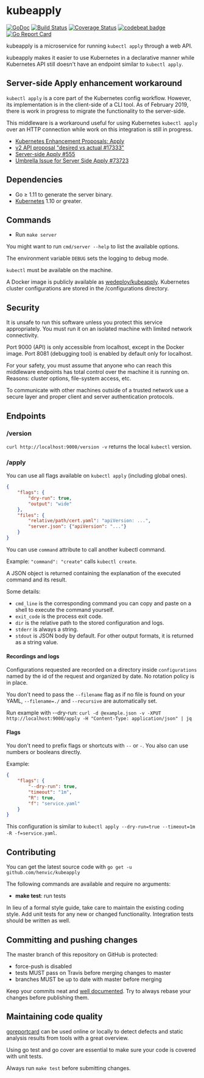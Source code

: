 # kubeapply
[![GoDoc](https://godoc.org/github.com/henvic/kubeapply?status.svg)](https://godoc.org/github.com/henvic/kubeapply) [![Build Status](https://travis-ci.org/henvic/kubeapply.svg?branch=master)](https://travis-ci.org/henvic/kubeapply) [![Coverage Status](https://coveralls.io/repos/henvic/kubeapply/badge.svg)](https://coveralls.io/r/henvic/kubeapply) [![codebeat badge](https://codebeat.co/badges/9bea91b8-e09c-43da-96c0-ac8aaa967c24)](https://codebeat.co/projects/github-com-henvic-kubeapply-master) [![Go Report Card](https://goreportcard.com/badge/github.com/henvic/kubeapply)](https://goreportcard.com/report/github.com/henvic/kubeapply)

kubeapply is a microservice for running `kubectl apply` through a web API.

kubeapply makes it easier to use Kubernetes in a declarative manner while Kubernetes API still doesn't have an endpoint similar to `kubectl apply`.

## Server-side Apply enhancement workaround
`kubectl apply` is a core part of the Kubernetes config workflow. However, its implementation is in the client-side of a CLI tool. As of February 2019, there is work in progress to migrate the functionality to the server-side.

This middleware is a workaround useful for using Kubernetes `kubectl apply` over an HTTP connection while work on this integration is still in progress.

* [Kubernetes Enhancement Proposals: Apply](https://github.com/kubernetes/enhancements/blob/master/keps/sig-api-machinery/0006-apply.md)
* [v2 API proposal "desired vs actual #17333"](https://issues.k8s.io/17333)
* [Server-side Apply #555](https://github.com/kubernetes/enhancements/issues/555)
* [Umbrella Issue for Server Side Apply #73723](https://issues.k8s.io/73723)

## Dependencies

* Go ≥ 1.11 to generate the server binary.
* [Kubernetes](https://www.kubernetes.io) 1.10 or greater.

## Commands
* Run `make server`

You might want to run `cmd/server --help` to list the available options.

The environment variable `DEBUG` sets the logging to debug mode.

`kubectl` must be available on the machine.

A Docker image is publicly available as [wedeploy/kubeapply](https://hub.docker.com/r/wedeploy/kubeapply).
Kubernetes cluster configurations are stored in the /configurations directory.

## Security
It is unsafe to run this software unless you protect this service appropriately.
You must run it on an isolated machine with limited network connectivity.

Port 9000 (API) is only accessible from localhost, except in the Docker image.
Port 8081 (debugging tool) is enabled by default only for localhost.

For your safety, you must assume that anyone who can reach this middleware endpoints has total control over the machine it is running on. Reasons: cluster options, file-system access, etc.

To communicate with other machines outside of a trusted network use a secure layer and proper client and server authentication protocols.

## Endpoints

### /version
`curl http://localhost:9000/version -v` returns the local `kubectl` version.

### /apply

You can use all flags available on `kubectl apply` (including global ones).

```json
{
	"flags": {
		"dry-run": true,
		"output": "wide"
	},
	"files": {
		"relative/path/cert.yaml": "apiVersion: ...",
		"server.json": {"apiVersion": "..."}
	}
}
```

You can use `command` attribute to call another kubectl command.

Example: `"command": "create"` calls `kubectl create`.

A JSON object is returned containing the explanation of the executed command and its result.

Some details:

* `cmd_line` is the corresponding command you can copy and paste on a shell to execute the command yourself.
* `exit_code` is the process exit code.
* `dir` is the relative path to the stored configuration and logs.
* `stderr` is always a string.
* `stdout` is JSON body by default. For other output formats, it is returned as a string value.

#### Recordings and logs
Configurations requested are recorded on a directory inside `configurations` named by the id of the request and organized by date. No rotation policy is in place.

You don't need to pass the `--filename` flag as if no file is found on your YAML, `--filename=./` and `--recursive` are automatically set.

Run example with --dry-run:
`curl -d @example.json -v -XPUT http://localhost:9000/apply -H "Content-Type: application/json" | jq`

#### Flags
You don't need to prefix flags or shortcuts with `--` or `-`. You also can use numbers or booleans directly.

Example:

```json
{
	"flags": {
		"--dry-run": true,
		"timeout": "1m",
		"R": true,
		"f": "service.yaml"
	}
}
```

This configuration is similar to `kubectl apply --dry-run=true --timeout=1m -R -f=service.yaml`.

## Contributing
You can get the latest source code with `go get -u github.com/henvic/kubeapply`

The following commands are available and require no arguments:

* **make test**: run tests

In lieu of a formal style guide, take care to maintain the existing coding style. Add unit tests for any new or changed functionality. Integration tests should be written as well.

## Committing and pushing changes
The master branch of this repository on GitHub is protected:
* force-push is disabled
* tests MUST pass on Travis before merging changes to master
* branches MUST be up to date with master before merging

Keep your commits neat and [well documented](https://wiki.openstack.org/wiki/GitCommitMessages). Try to always rebase your changes before publishing them.

## Maintaining code quality
[goreportcard](https://goreportcard.com/report/github.com/henvic/kubeapply) can be used online or locally to detect defects and static analysis results from tools with a great overview.

Using go test and go cover are essential to make sure your code is covered with unit tests.

Always run `make test` before submitting changes.
